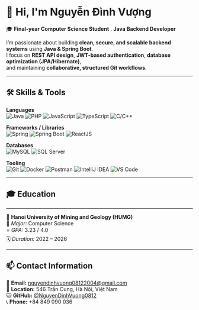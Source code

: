 # 👋 Hi, I'm Nguyễn Đình Vượng

🎓 **Final-year Computer Science Student** . **Java Backend Developer**

I’m passionate about building **clean, secure, and scalable backend systems** using **Java & Spring Boot**.  
I focus on **REST API design**, **JWT-based authentication**, **database optimization (JPA/Hibernate)**,  
and maintaining **collaborative, structured Git workflows**.

---

## 🛠️ Skills & Tools  

**Languages**  
![Java](https://img.shields.io/badge/Java-007396?logo=openjdk&logoColor=white)
![PHP](https://img.shields.io/badge/PHP-777BB4?logo=php&logoColor=white)
![JavaScript](https://img.shields.io/badge/JavaScript-F7DF1E?logo=javascript&logoColor=black)
![TypeScript](https://img.shields.io/badge/TypeScript-3178C6?logo=typescript&logoColor=white)
![C/C++](https://img.shields.io/badge/C%2FC++-00599C?logo=cplusplus&logoColor=white)


**Frameworks / Libraries**  
![Spring](https://img.shields.io/badge/Spring-6DB33F?logo=spring&logoColor=white)
![Spring Boot](https://img.shields.io/badge/Spring%20Boot-6DB33F?logo=springboot&logoColor=white)
![ReactJS](https://img.shields.io/badge/ReactJS-20232A?&logo=react&logoColor=61DAFB)


**Databases**  
![MySQL](https://img.shields.io/badge/MySQL-4479A1?logo=mysql&logoColor=white)
![SQL Server](https://img.shields.io/badge/SQL%20Server-CC2927?logo=microsoftsqlserver&logoColor=white)

**Tooling**  
![Git](https://img.shields.io/badge/Git-F05032?logo=git&logoColor=white)
![Docker](https://img.shields.io/badge/Docker-2496ED?logo=docker&logoColor=white)
![Postman](https://img.shields.io/badge/Postman-FF6C37?logo=postman&logoColor=white)
![IntelliJ IDEA](https://img.shields.io/badge/IntelliJ%20IDEA-000000?logo=intellijidea&logoColor=white)
![VS Code](https://img.shields.io/badge/VS%20Code-007ACC?logo=visual-studio-code&logoColor=white)

---

## 🎓 Education  
---

🎯 **Hanoi University of Mining and Geology (HUMG)**  
📘 *Major:* Computer Science  
⭐ *GPA:* 3.23 / 4.0  
🗓️ *Duration:* 2022 – 2026  

---

## 📫 Contact Information  

📧 **Email:** [nguyendinhvuong08122004@gmail.com](mailto:nguyendinhvuong08122004@gmail.com)  
📍 **Location:** 546 Trần Cung, Hà Nội, Việt Nam  
🐱 **GitHub:** [@NguyenDinhVuong0812](https://github.com/ndvuongq04)  
📞 **Phone:** +84 849 090 036


